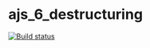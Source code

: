 # ajs_6_destructuring

[![Build status](https://ci.appveyor.com/api/projects/status/r2xvje7e7twrwvcx?svg=true)](https://ci.appveyor.com/project/Serg1811/ajs-6-destructuring)
